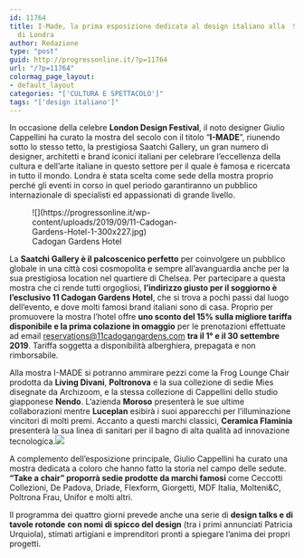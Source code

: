 ```yaml
---
id: 11764
title: I-Made, la prima esposizione dedicata al design italiano alla  Saatchi Gallery
  di Londra
author: Redazione
type: "post"
guid: http://progressonline.it/?p=11764
url: "/?p=11764"
colormag_page_layout:
- default_layout
categories: "['CULTURA E SPETTACOLO']"
tags: "['design italiano']"
---
```


In occasione della celebre **London Design Festival**, il noto designer Giulio Cappellini ha curato la mostra del secolo con il titolo “**I-MADE**”, riunendo sotto lo stesso tetto, la prestigiosa Saatchi Gallery, un gran numero di designer, architetti e brand iconici italiani per celebrare l’eccellenza della cultura e dell’arte italiane in questo settore per il quale è famosa e ricercata in tutto il mondo. Londra è stata scelta come sede della mostra proprio perché gli eventi in corso in quel periodo garantiranno un pubblico internazionale di specialisti ed appassionati di grande livello.

<figure aria-describedby="caption-attachment-11767" class="wp-caption alignleft" id="attachment_11767" style="width: 300px">![](https://progressonline.it/wp-content/uploads/2019/09/11-Cadogan-Gardens-Hotel-1-300x227.jpg)<figcaption class="wp-caption-text" id="caption-attachment-11767">Cadogan Gardens Hotel</figcaption></figure>

La **Saatchi Gallery è il palcoscenico perfetto** per coinvolgere un pubblico globale in una città così cosmopolita e sempre all’avanguardia anche per la sua prestigiosa location nel quartiere di Chelsea. Per partecipare a questa mostra che ci rende tutti orgogliosi, **l’indirizzo giusto per il soggiorno è l’esclusivo 11 Cadogan Gardens Hotel**, che si trova a pochi passi dal luogo dell’evento, e dove molti famosi brand italiani sono di casa. Proprio per promuovere la mostra l’hotel offre **uno sconto del 15% sulla migliore tariffa disponibile e la prima colazione in omaggio** per le prenotazioni effettuate ad email reservations@11cadogangardens.com **tra il 1° e il 30 settembre 2019**. Tariffa soggetta a disponibilità alberghiera, prepagata e non rimborsabile.

Alla mostra I-MADE si potranno ammirare pezzi come la Frog Lounge Chair prodotta da **Living Divani**, **Poltronova** e la sua collezione di sedie Mies disegnate da Archizoom, e la stessa collezione di Cappellini dello studio giapponese **Nendo**. L’azienda **Moroso** presenterà le sue ultime collaborazioni mentre **Luceplan** esibirà i suoi apparecchi per l’illuminazione vincitori di molti premi. Accanto a questi marchi classici, **Ceramica Flaminia** presenterà la sua linea di sanitari per il bagno di alta qualità ad innovazione tecnologica.![](https://progressonline.it/wp-content/uploads/2019/09/I-Made-300x188.jpg)

A complemento dell’esposizione principale, Giulio Cappellini ha curato una mostra dedicata a coloro che hanno fatto la storia nel campo delle sedute. **“Take a chair” proporrà sedie prodotte da marchi famosi** come Ceccotti Collezioni, De Padova, Driade, Flexform, Giorgetti, MDF Italia, Molteni&amp;C, Poltrona Frau, Unifor e molti altri.

Il programma dei quattro giorni prevede anche una serie di **design talks e di tavole rotonde** **con nomi di spicco del design** (tra i primi annunciati Patricia Urquiola), stimati artigiani e imprenditori pronti a spiegare l’anima dei propri progetti.